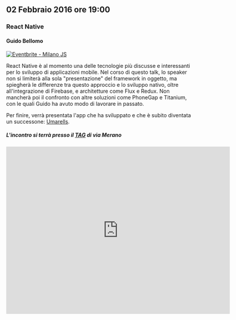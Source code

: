 ## 02 Febbraio 2016 ore 19:00
### React Native
#### Guido Bellomo <a href="https://twitter.com/guidoneafricano" target="_blank" class="icon-twitter"></a>

<a href="http://www.eventbrite.it/e/biglietti-milano-js-21004477959?ref=ebtn" target="_blank"><img src="https://www.eventbrite.it/custombutton?eid=21004477959" alt="Eventbrite - Milano JS" /></a>

React Native è al momento una delle tecnologie più discusse e interessanti per lo sviluppo di applicazioni mobile.
Nel corso di questo talk, lo speaker non si limiterà alla sola "presentazione" del framework in oggetto, ma spiegherà le differenze tra questo approccio e lo sviluppo nativo, oltre all'integrazione di Firebase, e architetture come Flux e Redux.
Non mancherà poi il confronto con altre soluzioni come PhoneGap e Titanium, con le quali Guido ha avuto modo di lavorare in passato.

Per finire, verrà presentata l'app che ha sviluppato e che è subito diventata un successone: [Umarells](http://www.umarellsapp.it).

##### L'incontro si terrà presso il [TAG](http://milano-merano.talentgarden.org) di via Merano
<div class="frame">
  <iframe src="https://www.google.com/maps/embed?pb=!1m18!1m12!1m3!1d2796.632823664467!2d9.21910805139425!3d45.49733823914957!2m3!1f0!2f0!3f0!3m2!1i1024!2i768!4f13.1!3m3!1m2!1s0x4786c71ed10a476b%3A0xd2ec0047ea24ab80!2sTalent+Garden+Milano+-+Merano!5e0!3m2!1sit!2sit!4v1452794238477" width="600" height="450" frameborder="0" style="border:0" allowfullscreen></iframe>
</div>
